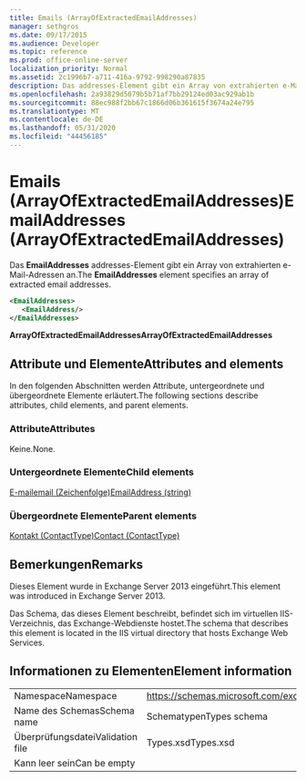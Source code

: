 ```yaml
---
title: Emails (ArrayOfExtractedEmailAddresses)
manager: sethgros
ms.date: 09/17/2015
ms.audience: Developer
ms.topic: reference
ms.prod: office-online-server
localization_priority: Normal
ms.assetid: 2c1996b7-a711-416a-9792-998290a87835
description: Das addresses-Element gibt ein Array von extrahierten e-Mail-Adressen an.
ms.openlocfilehash: 2a93829d5079b5b71af7bb29124ed03ac929ab1b
ms.sourcegitcommit: 88ec988f2bb67c1866d06b361615f3674a24e795
ms.translationtype: MT
ms.contentlocale: de-DE
ms.lasthandoff: 05/31/2020
ms.locfileid: "44456185"
---
```

# <a name="emailaddresses-arrayofextractedemailaddresses"></a><span data-ttu-id="8f3a0-103">Emails (ArrayOfExtractedEmailAddresses)</span><span class="sxs-lookup"><span data-stu-id="8f3a0-103">EmailAddresses (ArrayOfExtractedEmailAddresses)</span></span>

<span data-ttu-id="8f3a0-104">Das **EmailAddresses** addresses-Element gibt ein Array von extrahierten e-Mail-Adressen an.</span><span class="sxs-lookup"><span data-stu-id="8f3a0-104">The **EmailAddresses** element specifies an array of extracted email addresses.</span></span> 
  
```XML
<EmailAddresses>
   <EmailAddress/>
</EmailAddresses>
```

 <span data-ttu-id="8f3a0-105">**ArrayOfExtractedEmailAddresses**</span><span class="sxs-lookup"><span data-stu-id="8f3a0-105">**ArrayOfExtractedEmailAddresses**</span></span>
## <a name="attributes-and-elements"></a><span data-ttu-id="8f3a0-106">Attribute und Elemente</span><span class="sxs-lookup"><span data-stu-id="8f3a0-106">Attributes and elements</span></span>

<span data-ttu-id="8f3a0-107">In den folgenden Abschnitten werden Attribute, untergeordnete und übergeordnete Elemente erläutert.</span><span class="sxs-lookup"><span data-stu-id="8f3a0-107">The following sections describe attributes, child elements, and parent elements.</span></span>
  
### <a name="attributes"></a><span data-ttu-id="8f3a0-108">Attribute</span><span class="sxs-lookup"><span data-stu-id="8f3a0-108">Attributes</span></span>

<span data-ttu-id="8f3a0-109">Keine.</span><span class="sxs-lookup"><span data-stu-id="8f3a0-109">None.</span></span>
  
### <a name="child-elements"></a><span data-ttu-id="8f3a0-110">Untergeordnete Elemente</span><span class="sxs-lookup"><span data-stu-id="8f3a0-110">Child elements</span></span>

[<span data-ttu-id="8f3a0-111">E-mailemail (Zeichenfolge)</span><span class="sxs-lookup"><span data-stu-id="8f3a0-111">EmailAddress (string)</span></span>](emailaddress-string.md)
  
### <a name="parent-elements"></a><span data-ttu-id="8f3a0-112">Übergeordnete Elemente</span><span class="sxs-lookup"><span data-stu-id="8f3a0-112">Parent elements</span></span>

[<span data-ttu-id="8f3a0-113">Kontakt (ContactType)</span><span class="sxs-lookup"><span data-stu-id="8f3a0-113">Contact (ContactType)</span></span>](contact-contacttype.md)
  
## <a name="remarks"></a><span data-ttu-id="8f3a0-114">Bemerkungen</span><span class="sxs-lookup"><span data-stu-id="8f3a0-114">Remarks</span></span>

<span data-ttu-id="8f3a0-115">Dieses Element wurde in Exchange Server 2013 eingeführt.</span><span class="sxs-lookup"><span data-stu-id="8f3a0-115">This element was introduced in Exchange Server 2013.</span></span>
  
<span data-ttu-id="8f3a0-116">Das Schema, das dieses Element beschreibt, befindet sich im virtuellen IIS-Verzeichnis, das Exchange-Webdienste hostet.</span><span class="sxs-lookup"><span data-stu-id="8f3a0-116">The schema that describes this element is located in the IIS virtual directory that hosts Exchange Web Services.</span></span>
  
## <a name="element-information"></a><span data-ttu-id="8f3a0-117">Informationen zu Elementen</span><span class="sxs-lookup"><span data-stu-id="8f3a0-117">Element information</span></span>

|||
|:-----|:-----|
|<span data-ttu-id="8f3a0-118">Namespace</span><span class="sxs-lookup"><span data-stu-id="8f3a0-118">Namespace</span></span>  <br/> |https://schemas.microsoft.com/exchange/services/2006/types  <br/> |
|<span data-ttu-id="8f3a0-119">Name des Schemas</span><span class="sxs-lookup"><span data-stu-id="8f3a0-119">Schema name</span></span>  <br/> |<span data-ttu-id="8f3a0-120">Schematypen</span><span class="sxs-lookup"><span data-stu-id="8f3a0-120">Types schema</span></span>  <br/> |
|<span data-ttu-id="8f3a0-121">Überprüfungsdatei</span><span class="sxs-lookup"><span data-stu-id="8f3a0-121">Validation file</span></span>  <br/> |<span data-ttu-id="8f3a0-122">Types.xsd</span><span class="sxs-lookup"><span data-stu-id="8f3a0-122">Types.xsd</span></span>  <br/> |
|<span data-ttu-id="8f3a0-123">Kann leer sein</span><span class="sxs-lookup"><span data-stu-id="8f3a0-123">Can be empty</span></span>  <br/> ||
   

